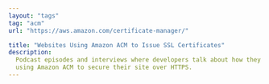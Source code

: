 ```yaml
---
layout: "tags"
tag: "acm"
url: "https://aws.amazon.com/certificate-manager/"

title: "Websites Using Amazon ACM to Issue SSL Certificates"
description:
  Podcast episodes and interviews where developers talk about how they are
  using Amazon ACM to secure their site over HTTPS.
---
```

